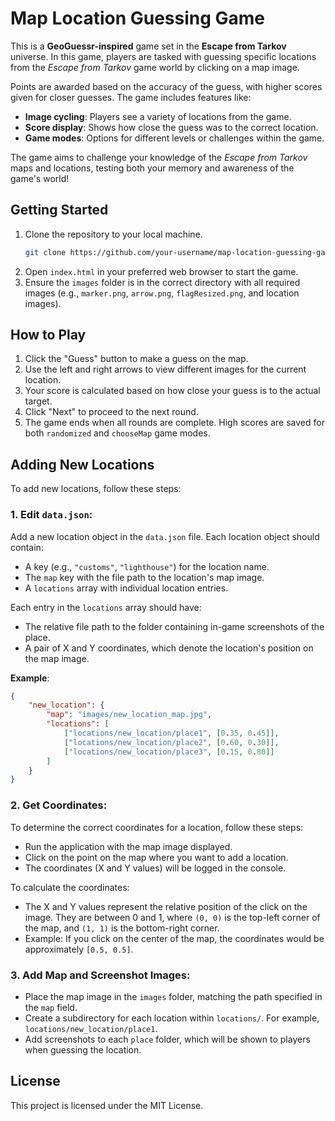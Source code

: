 # Map Location Guessing Game

This is a **GeoGuessr-inspired** game set in the **Escape from Tarkov** universe. In this game, players are tasked with guessing specific locations from the *Escape from Tarkov* game world by clicking on a map image. 

Points are awarded based on the accuracy of the guess, with higher scores given for closer guesses. The game includes features like:
- **Image cycling**: Players see a variety of locations from the game.
- **Score display**: Shows how close the guess was to the correct location.
- **Game modes**: Options for different levels or challenges within the game.

The game aims to challenge your knowledge of the *Escape from Tarkov* maps and locations, testing both your memory and awareness of the game's world!

## Getting Started

1. Clone the repository to your local machine.
   ```bash
   git clone https://github.com/your-username/map-location-guessing-game.git
   ```
2. Open `index.html` in your preferred web browser to start the game.
3. Ensure the `images` folder is in the correct directory with all required images (e.g., `marker.png`, `arrow.png`, `flagResized.png`, and location images).

## How to Play

1. Click the "Guess" button to make a guess on the map.
2. Use the left and right arrows to view different images for the current location.
3. Your score is calculated based on how close your guess is to the actual target.
4. Click "Next" to proceed to the next round.
5. The game ends when all rounds are complete. High scores are saved for both `randomized` and `chooseMap` game modes.

## Adding New Locations

To add new locations, follow these steps:

### 1. **Edit `data.json`**:
   Add a new location object in the `data.json` file. Each location object should contain:
   - A key (e.g., `"customs"`, `"lighthouse"`) for the location name.
   - The `map` key with the file path to the location's map image.
   - A `locations` array with individual location entries.

   Each entry in the `locations` array should have:
   - The relative file path to the folder containing in-game screenshots of the place.
   - A pair of X and Y coordinates, which denote the location's position on the map image.

   **Example**:
   ```json
   {
       "new_location": {
           "map": "images/new_location_map.jpg",
           "locations": [
               ["locations/new_location/place1", [0.35, 0.45]],
               ["locations/new_location/place2", [0.60, 0.30]],
               ["locations/new_location/place3", [0.15, 0.80]]
           ]
       }
   }
   ```

### 2. **Get Coordinates**:
   To determine the correct coordinates for a location, follow these steps:
   - Run the application with the map image displayed.
   - Click on the point on the map where you want to add a location.
   - The coordinates (X and Y values) will be logged in the console.
   
   To calculate the coordinates:
   - The X and Y values represent the relative position of the click on the image. They are between 0 and 1, where `(0, 0)` is the top-left corner of the map, and `(1, 1)` is the bottom-right corner.
   - Example: If you click on the center of the map, the coordinates would be approximately `[0.5, 0.5]`.

### 3. **Add Map and Screenshot Images**:
   - Place the map image in the `images` folder, matching the path specified in the `map` field.
   - Create a subdirectory for each location within `locations/`. For example, `locations/new_location/place1`.
   - Add screenshots to each `place` folder, which will be shown to players when guessing the location.

## License

This project is licensed under the MIT License.
